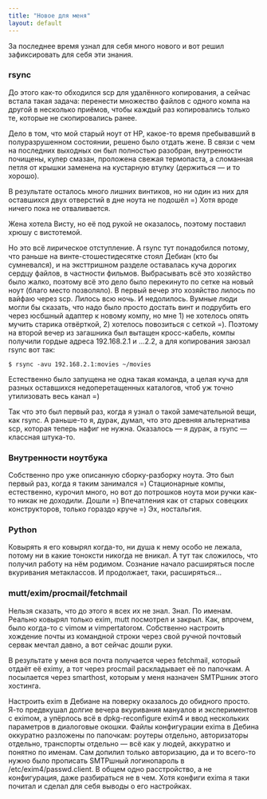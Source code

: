 ```yaml
---
title: "Новое для меня"
layout: default
---
```

За последнее время узнал для себя много нового и вот решил зафиксировать для себя эти знания.

### rsync

До этого как-то обходился scp для удалённого копирования, а сейчас встала такая задача: перенести множество файлов с одного компа на другой в несколько приёмов, чтобы каждый раз копировались только те, которые не скопировались ранее.

Дело в том, что мой старый ноут от HP, какое-то время пребывавший в полуразрушенном состоянии, решено было отдать жене. В связи с чем на последних выходных он был полностью разобран, внутренности почищены, кулер смазан, проложена свежая термопаста, а сломанная петля от крышки заменена на кустарную втулку (держиться — и то хорошо).

В результате осталось много лишних винтиков, но ни один из них для оставшихся двух отверстий в дне ноута не подошёл =) Хотя вроде ничего пока не отваливается.

Жена хотела Висту, но её под рукой не оказалось, поэтому поставил хрюшу с вистотемой.

Но это всё лирическое отступление. А rsync тут понадобился потому, что раньше на винте-стошестидесятке стоял Дебиан (кто бы сумневался), и на эксттришном разделе оставалась куча дорогих сердцу файлов, в частности фильмов. Выбрасывать всё это хозяйство было жалко, поэтому всё это дело было перекинуто по сетке на новый ноут (благо место позволяло). В первый вечер это хозяйство лилось по вайфаю через scp. Лилось всю ночь. И недолилось. Вумные люди могли бы сказать, что надо было просто достать винт и подрубить его через юсбшный адаптер к новому компу, но мне 1) не хотелось опять мучить старика отвёрткой, 2) хотелось повозиться с сеткой =). Поэтому на второй вечер из загашника был вытащен кросс-кабель, компы получили гордые адреса 192.168.2.1 и ...2.2, а для копирования заюзал rsync вот так:

    $ rsync -avu 192.168.2.1:movies ~/movies

Естественно было запущена не одна такая команда, а целая куча для разных оставшихся недоперетащенных каталогов, чтоб уж точно утилизовать весь канал =)

Так что это был первый раз, когда я узнал о такой замечательной вещи, как rsync. А раньше-то я, дурак, думал, что это древняя альтернатива scp, которая теперь нафиг не нужна. Оказалось — я дурак, а rsync — классная штука-то.

### Внутренности ноутбука

Собственно про уже описанную сборку-разборку ноута. Это был первый раз, когда я таким занимался =) Стационарные компы, естественно, курочил много, но вот до потрошков ноута мои ручки как-то никак не доходили. Дошли =) Впечатления как от старых совецких конструкторов, только гораздо круче =) Эх, ностальгия.

### Python

Ковырять я его ковырял когда-то, ни душа к нему особо не лежала, потому ни в какие тоноксти никогда не вникал. А тут так сложилось, что получил работу на нём родимом. Сознание начало расширяться после вкуривания метаклассов. И продолжает, таки, расширяться...

### mutt/exim/procmail/fetchmail

Нельзя сказать, что до этого я всех их не знал. Знал. По именам. Реально ковырял только exim, mutt посмотрел и закрыл. Как, впрочем, было когда-то с vimом и vimpertatorом. Собственно настроить хождение почты из командной строки через свой ручной почтовый сервак мечтал давно, а вот сейчас дошли руки.

В результате у меня вся почта получается через fetchmail, который отдаёт её eximу, а тот через procmail раскладывает её по папочкам. А посылается через smarthost, которым у меня назначен SMTPшник этого хостинга.

Настроить exim в Дебиане на поверку оказалось до обидного просто. Я-то предвкушал долгие вечера вкуривания мануалов и экспериментов с eximом, а упёрлось всё в dpkg-reconfigure exim4 и ввод нескольких параметров в диалоговые окошки. Файлы конфигурации eximа в Дебина оккуратно разложены по папочкам: роутеры отдельно, авторизаторы отдельно, транспорты отдельно — всё как у людей, аккуратно и понятно по именам. Сам допилил только авторизацию, да и то всего-то нужно было прописать SMTPшный логинопароль в /etc/exim4/passwd.client. В общем одно расстройство, а не конфигурация, даже разбираться не в чем. Хотя конфиги eximа я таки почитал и сделал для себя выводы о его настройках.
